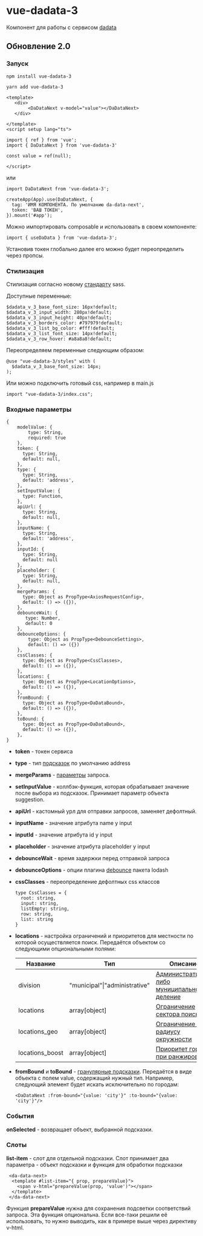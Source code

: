 # vue-dadata-3

Компонент для работы с сервисом [dadata](https://dadata.ru/)

## Обновление 2.0


### Запуск

```
npm install vue-dadata-3

```

```
yarn add vue-dadata-3

```

```
<template>
   <div>
        <DaDataNext v-model="value"></DaDataNext>
   </div>

</template>
<script setup lang="ts">

import { ref } from 'vue';
import { DaDataNext } from 'vue-dadata-3'

const value = ref(null);

</script>
```

или

```
import DaDataNext from 'vue-dadata-3';

createApp(App).use(DaDataNext, {
  tag: 'ИМЯ КОМПОНЕНТА. По умолчанию da-data-next',
  token: 'ВАШ ТОКЕН',
}).mount('#app');

```
Можно импортировать composable и использовать в своем компоненте:

```
import { useDaData } from 'vue-dadata-3';

```


Установив токен глобально далее его можно будет переопределить через пропсы.

### Стилизация

Стилизация согласно новому [стандарту](https://sass-lang.com/documentation/at-rules/use#configuration) sass.

Доступные переменные:

```
$dadata_v_3_base_font_size: 16px!default;
$dadata_v_3_input_width: 280px!default;
$dadata_v_3_input_height: 40px!default;
$dadata_v_3_borders_color: #797979!default;
$dadata_v_3_list_bg_color: #fff!default;
$dadata_v_3_list_font_size: 14px!default;
$dadata_v_3_row_hover: #a8a8a8!default;

```
Переопределяем переменные следующим образом:

```
@use "vue-dadata-3/styles" with (
  $dadata_v_3_base_font_size: 14px;
);

```

Или можно подключить готовый css, например в main.js

```
import "vue-dadata-3/index.css";

```


### Входные параметры

```
{
    modelValue: {
        type: String,
        required: true
    },
    token: {
      type: String,
      default: null,
    },
    type: {
      type: String,
      default: 'address',
    },
    setInputValue: {
      type: Function,
    },
    apiUrl: {
      type: String,
      default: null,
    },
    inputName: {
      type: String,
      default: 'address',
    },
    inputId: {
      type: String,
      default: null
    },
    placeholder: {
      type: String,
      default: null,
    },
    mergeParams: {
      type: Object as PropType<AxiosRequestConfig>,
      default: () => ({}),
    },
    debounceWait: {
       type: Number,
       default: 0
    },
    debounceOptions: {
        type: Object as PropType<DebounceSettings>,
        default: () => ({})
    },
    cssClasses: {
      type: Object as PropType<CssClasses>,
      default: () => ({}),
    },
    locations: {
      type: Object as PropType<LocationOptions>,
      default: () => ({}),
    },
    fromBound: {
      type: Object as PropType<DaDataBound>,
      default: () => ({}),
    },
    toBound: {
      type: Object as PropType<DaDataBound>,
      default: () => ({}),
    },
}

```

- **token** - токен сервиса

- **type** - тип [подсказок](https://dadata.ru/suggestions/usage/) по умолчанию address

- **mergeParams** - [параметры](https://confluence.hflabs.ru/display/SGTDOC/HTTP+API) запроса.

- **setInputValue** - коллбэк-функция, которая обрабатывает значение после выбора из подсказок. Принимает параметр объекта suggestion.

- **apiUrl** - кастомный урл для отправки запросов, заменяет дефолтный.

- **inputName** - значение атрибута name у input

- **inputId** - значение атрибута id у input

- **placeholder** - значение атрибута placeholder у input

- **debounceWait** - время задержки перед отправкой запроса

- **debounceOptions** - опции плагина [debounce](https://lodash.com/docs/4.17.15#debounce) пакета lodash

- **cssClasses** - переопределение дефолтных css классов
  ```
  type CssClasses = {
    root: string,
    input: string,
    listEmpty: string,
    row: string,
    list: string
  }
  ```
- **locations** - настройка ограничений и приоритетов для местности по которой осуществляется поиск. 
Передаётся объектом со следующими опциональными полями:

  | Название        | Тип                           | Описание                                                                                                            |
  |-----------------|-------------------------------|---------------------------------------------------------------------------------------------------------------------|
  | division        | "municipal"\|"administrative" | [Административное либо муниципальное деление](https://confluence.hflabs.ru/pages/viewpage.action?pageId=1326056589) |
  | locations       | array[object]                 | [Ограничение сектора поиска](https://confluence.hflabs.ru/pages/viewpage.action?pageId=204669108)                   |
  | locations_geo   | array[object]                 | [Ограничение по радиусу окружности](https://confluence.hflabs.ru/pages/viewpage.action?pageId=990871806)            |
  | locations_boost | array[object]                 | [Приоритет города при ранжировании](https://confluence.hflabs.ru/pages/viewpage.action?pageId=285343795)            |

- **fromBound** и **toBound** - [гранулярные подсказки](https://confluence.hflabs.ru/pages/viewpage.action?pageId=222888017). Передаётся в виде объекта с полем value, содержащий нужный тип. Например, следующий элемент будет искать исключительно по городам: 

  ```vue
  <DaDataNext :from-bound="{value: 'city'}" :to-bound="{value: 'city'}"/>
  ```

### События

**onSelected** - возвращает объект, выбранной подсказки.

### Слоты

**list-item** - слот для отдельной подсказки. Слот принимает два параметра - объект подсказки и функция для обработки подсказки

```
 <da-data-next>
  <template #list-item="{ prop, prepareValue}">
    <span v-html="prepareValue(prop, 'value')"></span>
  </template>
 </da-data-next>
```

Функция **prepareValue** нужна для сохранения подсветки соответствий запроса. 
Эта функция опциональна. Если все-таки решили её использовать, то нужно выводить, как в примере выше через директиву v-html.





